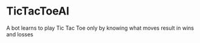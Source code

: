 # TicTacToeAI
A bot learns to play Tic Tac Toe only by knowing what moves result in wins and losses
